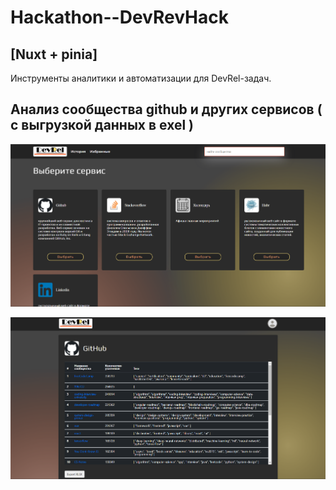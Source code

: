 # Hackathon--DevRevHack

## [Nuxt + pinia]

Инструменты аналитики и автоматизации для DevRel-задач.

## Анализ сообщества github и других сервисов ( с выгрузкой данных в exel )

![alt text](https://github.com/Turchanov-Denis/Hackathon--DevRelHack/blob/master/frontend/public/img/DevRev1.png)

![alt text](https://github.com/Turchanov-Denis/Hackathon--DevRelHack/blob/master/frontend/public/img/DevRev2.png)
